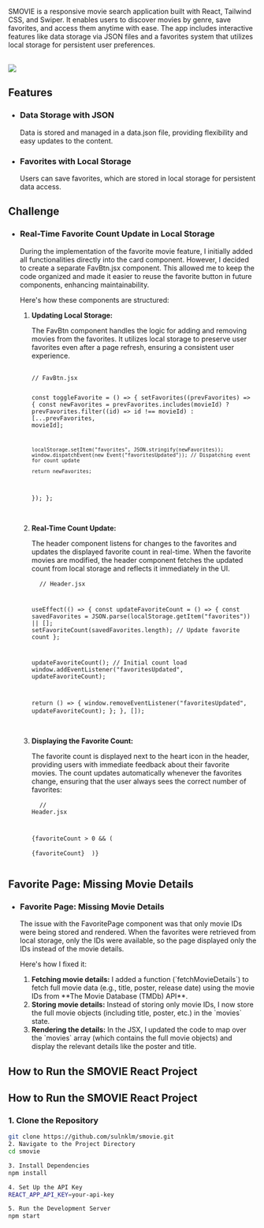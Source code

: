 
<p>SMOVIE is a responsive movie search application built with React, Tailwind CSS, and Swiper. It enables users to discover movies by genre, save favorites, and access them anytime with ease. The app includes interactive features like data storage via JSON files and a favorites system that utilizes local storage for persistent user preferences.</p>

<br />

<img src="./public/interface.png" />

## Features

<ul>
  <li><h3>Data Storage with JSON</h3> Data is stored and managed in a data.json file, providing flexibility and easy updates to the content.</li>
  <li><h3>Favorites with Local Storage</h3> Users can save favorites, which are stored in local storage for persistent data access.</li>
</ul>

## Challenge

<ul>
  <li>
    <h3>Real-Time Favorite Count Update in Local Storage</h3>  
    <p>During the implementation of the favorite movie feature, I initially added all functionalities directly into the card component. However, I decided to create a separate FavBtn.jsx component. This allowed me to keep the code organized and made it easier to reuse the favorite button in future components, enhancing maintainability.</p>
    <p>Here's how these components are structured:</p>
    <ol>
      <li><strong>Updating Local Storage:</strong>  
        <p>The FavBtn component handles the logic for adding and removing movies from the favorites. It utilizes local storage to preserve user favorites even after a page refresh, ensuring a consistent user experience.</p>
        <pre>
          <code>
// FavBtn.jsx

const toggleFavorite = () => {
  setFavorites((prevFavorites) => {
    const newFavorites = prevFavorites.includes(movieId)
      ? prevFavorites.filter((id) => id !== movieId)
      : [...prevFavorites, movieId];

    localStorage.setItem("favorites", JSON.stringify(newFavorites));
    window.dispatchEvent(new Event("favoritesUpdated")); // Dispatching event for count update

    return newFavorites;
  });
};
          </code>
        </pre>
      </li>
      <br />
      <li><strong>Real-Time Count Update:</strong>
        <p>The header component listens for changes to the favorites and updates the displayed favorite count in real-time. When the favorite movies are modified, the header component fetches the updated count from local storage and reflects it immediately in the UI.</p>
        <pre>
          <code>
// Header.jsx

useEffect(() => {
  const updateFavoriteCount = () => {
    const savedFavorites = JSON.parse(localStorage.getItem("favorites")) || [];
    setFavoriteCount(savedFavorites.length); // Update favorite count
  };

  updateFavoriteCount(); // Initial count load
  window.addEventListener("favoritesUpdated", updateFavoriteCount);

  return () => {
    window.removeEventListener("favoritesUpdated", updateFavoriteCount);
  };
}, []);
          </code>
        </pre>
      </li>
      <br />
      <li><strong>Displaying the Favorite Count:</strong>
        <p>The favorite count is displayed next to the heart icon in the header, providing users with immediate feedback about their favorite movies. The count updates automatically whenever the favorites change, ensuring that the user always sees the correct number of favorites:</p>
        <pre>
          <code>
// Header.jsx

{favoriteCount > 0 && (
  <span className="bg-purple-500 text-white text-xs rounded-full px-1">
    {favoriteCount}
  </span>
)}
          </code>
        </pre>
      </li>
    </ol>
  </li>
</ul>

## Favorite Page: Missing Movie Details

<ul>
  <li>
    <h3>Favorite Page: Missing Movie Details</h3>
    <p>The issue with the FavoritePage component was that only movie IDs were being stored and rendered. When the favorites were retrieved from local storage, only the IDs were available, so the page displayed only the IDs instead of the movie details.</p>
    <p>Here's how I fixed it:</p>
    <ol>
      <li><strong>Fetching movie details:</strong> I added a function (`fetchMovieDetails`) to fetch full movie data (e.g., title, poster, release date) using the movie IDs from **The Movie Database (TMDb) API**.</li>
      <li><strong>Storing movie details:</strong> Instead of storing only movie IDs, I now store the full movie objects (including title, poster, etc.) in the `movies` state.</li>
      <li><strong>Rendering the details:</strong> In the JSX, I updated the code to map over the `movies` array (which contains the full movie objects) and display the relevant details like the poster and title.</li>
    </ol>
  </li>
</ul>

## How to Run the SMOVIE React Project

## How to Run the SMOVIE React Project

### 1. Clone the Repository
   ```bash
   git clone https://github.com/sulnklm/smovie.git
2. Navigate to the Project Directory
cd smovie

3. Install Dependencies
npm install

4. Set Up the API Key
REACT_APP_API_KEY=your-api-key

5. Run the Development Server
npm start
